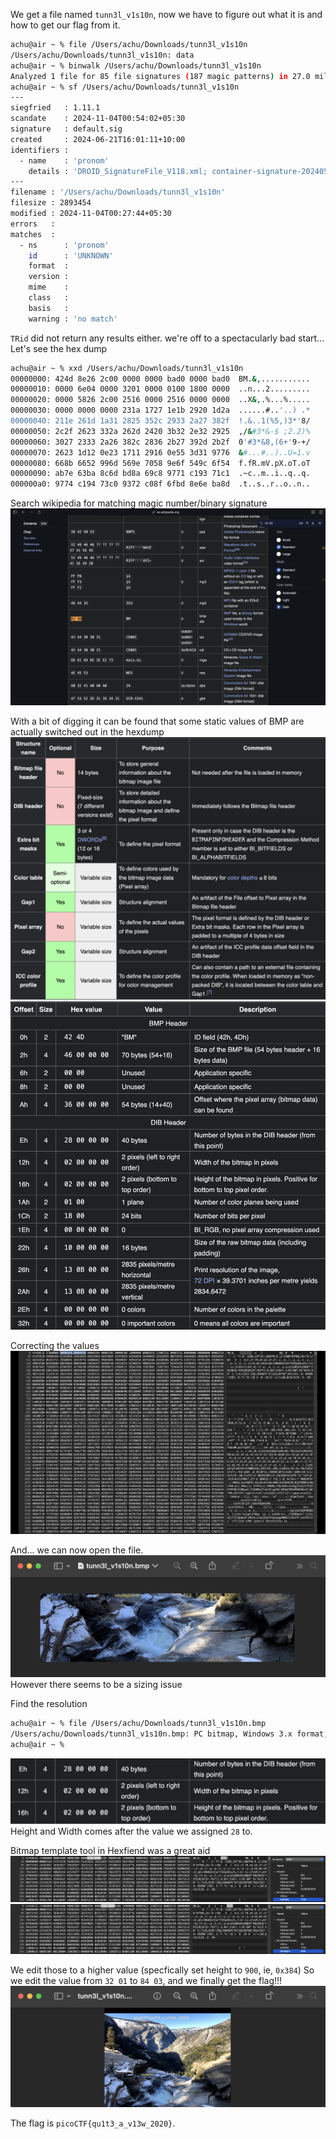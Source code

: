 We get a file named `tunn3l_v1s10n`, now we have to figure out what it is and how to get our flag from it.
```bash
achu@air ~ % file /Users/achu/Downloads/tunn3l_v1s10n 
/Users/achu/Downloads/tunn3l_v1s10n: data
achu@air ~ % binwalk /Users/achu/Downloads/tunn3l_v1s10n 
Analyzed 1 file for 85 file signatures (187 magic patterns) in 27.0 milliseconds
achu@air ~ % sf /Users/achu/Downloads/tunn3l_v1s10n    
---
siegfried   : 1.11.1
scandate    : 2024-11-04T00:54:02+05:30
signature   : default.sig
created     : 2024-06-21T16:01:11+10:00
identifiers : 
  - name    : 'pronom'
    details : 'DROID_SignatureFile_V118.xml; container-signature-20240501.xml'
---
filename : '/Users/achu/Downloads/tunn3l_v1s10n'
filesize : 2893454
modified : 2024-11-04T00:27:44+05:30
errors   : 
matches  :
  - ns      : 'pronom'
    id      : 'UNKNOWN'
    format  : 
    version : 
    mime    : 
    class   : 
    basis   : 
    warning : 'no match'
```
`TRid` did not return any results either.
we're off to a spectacularly bad start...
Let's see the hex dump
```bash
achu@air ~ % xxd /Users/achu/Downloads/tunn3l_v1s10n 
00000000: 424d 8e26 2c00 0000 0000 bad0 0000 bad0  BM.&,...........
00000010: 0000 6e04 0000 3201 0000 0100 1800 0000  ..n...2.........
00000020: 0000 5826 2c00 2516 0000 2516 0000 0000  ..X&,.%...%.....
00000030: 0000 0000 0000 231a 1727 1e1b 2920 1d2a  ......#..'..) .*
00000040: 211e 261d 1a31 2825 352c 2933 2a27 382f  !.&..1(%5,)3*'8/
00000050: 2c2f 2623 332a 262d 2420 3b32 2e32 2925  ,/&#3*&-$ ;2.2)%
00000060: 3027 2333 2a26 382c 2836 2b27 392d 2b2f  0'#3*&8,(6+'9-+/
00000070: 2623 1d12 0e23 1711 2916 0e55 3d31 9776  &#...#..)..U=1.v
00000080: 668b 6652 996d 569e 7058 9e6f 549c 6f54  f.fR.mV.pX.oT.oT
00000090: ab7e 63ba 8c6d bd8a 69c8 9771 c193 71c1  .~c..m..i..q..q.
000000a0: 9774 c194 73c0 9372 c08f 6fbd 8e6e ba8d  .t..s..r..o..n..
```
Search wikipedia for matching magic number/binary signature
![Wikipedia binary signature info](../assets/tunn3l_v1s10n/1.png)

With a bit of digging it can be found that some static values of BMP are actually switched out in the hexdump
![Wikipedia binary structure](../assets/tunn3l_v1s10n/2.png)
![Wikipedia binary structure example](../assets/tunn3l_v1s10n/3.png)

Correcting the values 
![Target values](../assets/tunn3l_v1s10n/4.png)

And... we can now open the file.
![Target values](../assets/tunn3l_v1s10n/5.png)
However there seems to be a sizing issue

Find the resolution
```bash
achu@air ~ % file /Users/achu/Downloads/tunn3l_v1s10n.bmp 
/Users/achu/Downloads/tunn3l_v1s10n.bmp: PC bitmap, Windows 3.x format, 1134 x 306 x 24, image size 2893400, resolution 5669 x 5669 px/m, cbSize 2893454, bits offset 54
achu@air ~ % 
```
![Height and width values](../assets/tunn3l_v1s10n/6.png)
Height and Width comes after the value we assigned `28` to.

Bitmap template tool in Hexfiend was a great aid
![Found a cool feature 1](../assets/tunn3l_v1s10n/7.png)
![Found a cool feature 2](../assets/tunn3l_v1s10n/8.png)

We edit those to a higher value (specfically set height to `900`, ie, `0x384`)
So we edit the value from `32 01` to `84 03`, and we finally get the flag!!!
![Found a cool feature 2](../assets/tunn3l_v1s10n/9.png)

The flag is `picoCTF{qu1t3_a_v13w_2020}`.
